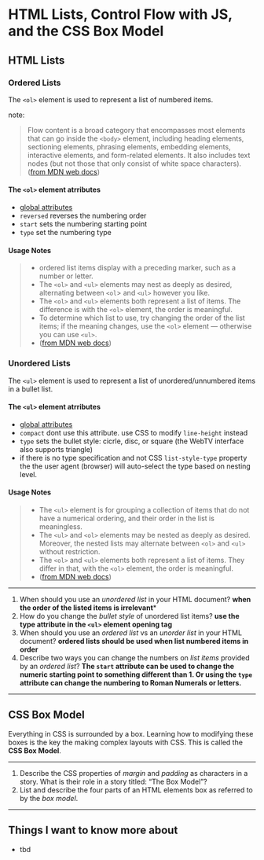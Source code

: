 # HTML Lists, Control Flow with JS, and the CSS Box Model

## HTML Lists

### Ordered Lists

The `<ol>` element is used to represent a list of numbered items.

note:
> Flow content is a broad category that encompasses most elements that can go inside the `<body>` element, including heading elements, sectioning elements, phrasing elements, embedding elements, interactive elements, and form-related elements. It also includes text nodes (but not those that only consist of white space characters). ([from MDN web docs](https://developer.mozilla.org/en-US/docs/Web/Guide/HTML/Content_categories#flow_content))

#### The `<ol>` element atrributes

- [global attributes](https://developer.mozilla.org/en-US/docs/Web/HTML/Global_attributes)
- `reversed` reverses the numbering order
- `start` sets the numbering starting point
- `type` set the numbering type

#### Usage Notes

> - ordered list items display with a preceding marker, such as a number or letter.
> - The `<ol>` and `<ul>` elements may nest as deeply as desired, alternating between `<ol`> and `<ul>` however you like.
> - The `<ol>` and `<ul>` elements both represent a list of items. The difference is with the `<ol>` element, the order is meaningful.
> - To determine which list to use, try changing the order of the list items; if the meaning changes, use the `<ol>` element — otherwise you can use `<ul>`.
> - ([from MDN web docs](https://developer.mozilla.org/en-US/docs/Web/HTML/Element/ol#usage_notes))

### Unordered Lists

The `<ul>` element is used to represent a list of unordered/unnumbered items in a bullet list.

#### The `<ul>` element atrributes

- [global attributes](https://developer.mozilla.org/en-US/docs/Web/HTML/Global_attributes)
- `compact` dont use this attribute. use CSS to modify `line-height` instead
- `type` sets the bullet style: cicrle, disc, or square (the WebTV interface also supports triangle)
- if there is no type specification and not CSS `list-style-type` property the the user agent (browser) will auto-select the type based on nesting level.

#### Usage Notes

> - The `<ul>` element is for grouping a collection of items that do not have a numerical ordering, and their order in the list is meaningless.
> - The `<ul>` and `<ol>` elements may be nested as deeply as desired. Moreover, the nested lists may alternate between `<ol>` and `<ul>` without restriction.
> - The `<ol>` and `<ul>` elements both represent a list of items. They differ in that, with the `<ol>` element, the order is meaningful.
> - ([from MDN web docs](https://developer.mozilla.org/en-US/docs/Web/HTML/Element/ul#usage_notes))

---

1. When should you use an *unordered list* in your HTML document? **when the order of the listed items is irrelevant***
2. How do you change the *bullet style* of unordered list items? **use the type attribute in the `<ul>` element opening tag**
3. When should you use an *ordered list* vs an *unorder list* in your HTML document? **ordered lists should be used when list numbered items in order**
4. Describe two ways you can change the numbers on *list items* provided by an *ordered list*? **The `start` attribute can be used to change the numeric starting point to something different than 1. Or using the `type` attribute can change the numbering to Roman Numerals or letters.**

---

## CSS Box Model

Everything in CSS is surrounded by a box. Learning how to modifying these boxes is the key the making complex layouts with CSS. This is called the **CSS Box Model**.

---

1. Describe the CSS properties of *margin* and *padding* as characters in a story. What is their role in a story titled: “The Box Model”?
2. List and describe the four parts of an HTML elements box as referred to by the *box model*.

---








## Things I want to know more about

- tbd